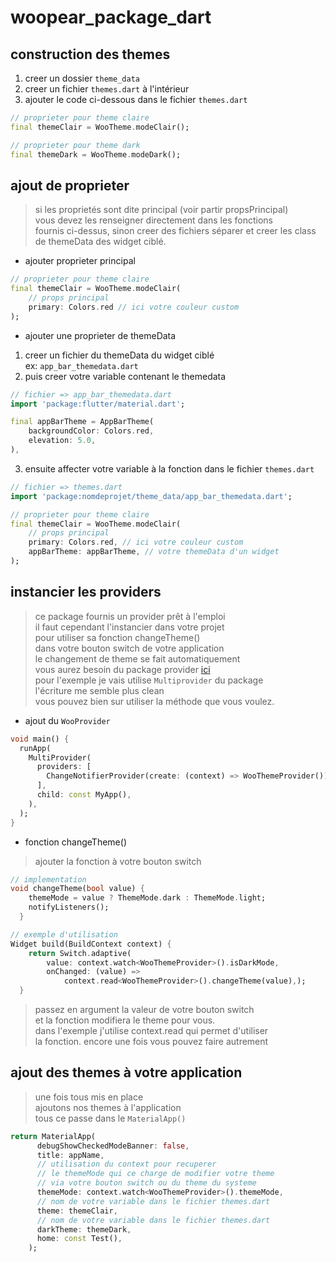 # woopear_package_dart

## construction des themes  

1. creer un dossier `theme_data`  
2. creer un fichier `themes.dart` à l'intérieur
3. ajouter le code ci-dessous dans le fichier `themes.dart`

```dart
// proprieter pour theme claire
final themeClair = WooTheme.modeClair();

// proprieter pour theme dark
final themeDark = WooTheme.modeDark();
```  

## ajout de proprieter  

> si les proprietés sont dite principal (voir partir propsPrincipal)  
> vous devez les renseigner directement dans les fonctions  
> fournis ci-dessus, sinon creer des fichiers séparer et creer les class  
> de themeData des widget ciblé.  

- ajouter proprieter principal  

```dart
// proprieter pour theme claire
final themeClair = WooTheme.modeClair(
    // props principal
    primary: Colors.red // ici votre couleur custom
);
```  

- ajouter une proprieter de themeData  

1. creer un fichier du themeData du widget ciblé  
ex: `app_bar_themedata.dart`  
2. puis creer votre variable contenant le themedata  

```dart
// fichier => app_bar_themedata.dart
import 'package:flutter/material.dart';

final appBarTheme = AppBarTheme(
    backgroundColor: Colors.red,
    elevation: 5.0,
),
```  

3. ensuite affecter votre variable à la fonction dans le fichier `themes.dart`  

```dart
// fichier => themes.dart  
import 'package:nomdeprojet/theme_data/app_bar_themedata.dart';

// proprieter pour theme claire
final themeClair = WooTheme.modeClair(
    // props principal
    primary: Colors.red, // ici votre couleur custom
    appBarTheme: appBarTheme, // votre themeData d'un widget
);
```  

## instancier les providers  

> ce package fournis un provider prêt à l'emploi  
> il faut cependant l'instancier dans votre projet  
> pour utiliser sa fonction changeTheme()  
> dans votre bouton switch de votre application  
> le changement de theme se fait automatiquement  
> vous aurez besoin du package provider [ici](https://pub.dev/packages?q=provider)  
> pour l'exemple je vais utilise `Multiprovider` du package  
> l'écriture me semble plus clean  
> vous pouvez bien sur utiliser la méthode que vous voulez.  

- ajout du `WooProvider`  

```dart
void main() {
  runApp(
    MultiProvider(
      providers: [
        ChangeNotifierProvider(create: (context) => WooThemeProvider()),
      ],
      child: const MyApp(),
    ),
  );
}
```

- fonction changeTheme()  

> ajouter la fonction à votre bouton switch

```dart
// implementation
void changeTheme(bool value) {
    themeMode = value ? ThemeMode.dark : ThemeMode.light;
    notifyListeners();
  }

// exemple d'utilisation  
Widget build(BuildContext context) {
    return Switch.adaptive(
        value: context.watch<WooThemeProvider>().isDarkMode,
        onChanged: (value) =>
            context.read<WooThemeProvider>().changeTheme(value),);
  }
```  
> passez en argument la valeur de votre bouton switch  
> et la fonction modifiera le theme pour vous.  
> dans l'exemple j'utilise context.read qui permet d'utiliser  
> la fonction. encore une fois vous pouvez faire autrement  

## ajout des themes à votre application  

> une fois tous mis en place  
> ajoutons nos themes à l'application  
> tous ce passe dans le `MaterialApp()`  

```dart
return MaterialApp(
      debugShowCheckedModeBanner: false,
      title: appName,
      // utilisation du context pour recuperer
      // le themeMode qui ce charge de modifier votre theme
      // via votre bouton switch ou du theme du systeme 
      themeMode: context.watch<WooThemeProvider>().themeMode,
      // nom de votre variable dans le fichier themes.dart
      theme: themeClair,
      // nom de votre variable dans le fichier themes.dart
      darkTheme: themeDark,
      home: const Test(),
    );
```  







